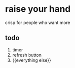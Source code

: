 raise your hand
================

crisp for people who want more

## todo

1. timer
2. refresh button
3. {{everything else}}

